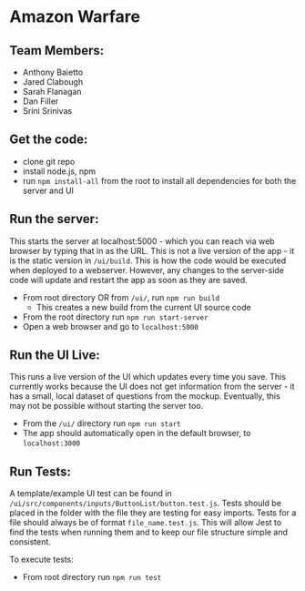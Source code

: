 # Amazon Warfare
## Team Members:
- Anthony Baietto
- Jared Clabough
- Sarah Flanagan
- Dan Filler
- Srini Srinivas

## Get the code:
- clone git repo
- install node.js, npm
- run `npm install-all` from the root to install all dependencies for both the server and UI

## Run the server:
This starts the server at localhost:5000 - which you can reach via web browser by typing that in as the URL. This is not a live version of the app - it is the static version in `/ui/build`. This is how the code would be executed when deployed to a webserver. However, any changes to the server-side code will update and restart the app as soon as they are saved.

- From root directory OR from `/ui/`, run `npm run build` 
    - This creates a new build from the current UI source code
- From the root directory run `npm run start-server`
- Open a web browser and go to `localhost:5000`

## Run the UI Live:
This runs a live version of the UI which updates every time you save. This currently works because the UI does not get information from the server - it has a small, local dataset of questions from the mockup. Eventually, this may not be possible without starting the server too.

- From the `/ui/` directory run `npm run start`
- The app should automatically open in the default browser, to `localhost:3000`

## Run Tests:
 A template/example UI test can be found in `/ui/src/components/inputs/ButtonList/button.test.js`. Tests should be placed in the folder with the file they are testing for easy imports. Tests for a file should always be of format `file_name.test.js`. This will allow Jest to find the tests when running them and to keep our file structure simple and consistent. 
 
 To execute tests:
 - From root directory run `npm run test`